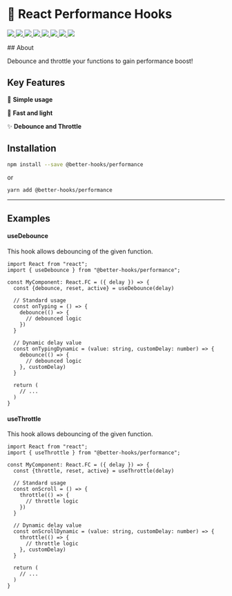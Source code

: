 # 🎊 React Performance Hooks

<p>
  <a href="https://bettertyped.com/">
    <img src="https://custom-icon-badges.demolab.com/static/v1?label=&message=BetterTyped&color=333&logo=BT" />
  </a>
  <a href="https://github.com/BetterTyped/react-performance-hooks">
    <img src="https://custom-icon-badges.demolab.com/github/stars/BetterTyped/react-performance-hooks?logo=star&color=118ab2" />
  </a>
  <a href="https://github.com/BetterTyped/react-performance-hooks/blob/main/License.md">
    <img src="https://custom-icon-badges.demolab.com/github/license/BetterTyped/react-performance-hooks?logo=law&color=yellow" />
  </a>
  <a href="https://github.com/semantic-release/semantic-release">
    <img src="https://custom-icon-badges.demolab.com/badge/semver-commitzen-e10079?logo=semantic-release&color=e76f51" />
  </a>
  <a href="https://github.com/BetterTyped/react-performance-hooks">
    <img src="https://custom-icon-badges.demolab.com/badge/typescript-%23007ACC.svg?logo=typescript&logoColor=white" />
  </a>
  <a href="https://www.npmjs.com/package/@better-hooks/performance">
    <img src="https://custom-icon-badges.demolab.com/npm/v/@better-hooks/performance.svg?logo=npm&color=E10098" />
  </a>
  <a href="https://www.npmjs.com/package/@better-hooks/performance">
    <img src="https://custom-icon-badges.demolab.com/bundlephobia/minzip/@better-hooks/performance?color=blueviolet&logo=package" />
  </a>
  <a href="https://www.npmjs.com/package/@better-hooks/performance">
    <img src="https://custom-icon-badges.demolab.com/npm/dm/@better-hooks/performance?logoColor=fff&logo=trending-up" />
  </a>
</p>
## About

Debounce and throttle your functions to gain performance boost!

## Key Features

🔮 **Simple usage**

🚀 **Fast and light**

✨ **Debounce and Throttle**

## Installation

```bash
npm install --save @better-hooks/performance
```

or

```bash
yarn add @better-hooks/performance
```

---

## Examples

#### useDebounce

This hook allows debouncing of the given function.

```tsx
import React from "react";
import { useDebounce } from "@better-hooks/performance";

const MyComponent: React.FC = ({ delay }) => {
  const {debounce, reset, active} = useDebounce(delay)

  // Standard usage
  const onTyping = () => {
    debounce(() => {
      // debounced logic
    })
  }

  // Dynamic delay value
  const onTypingDynamic = (value: string, customDelay: number) => {
    debounce(() => {
      // debounced logic
    }, customDelay)
  }

  return (
    // ...
  )
}

```

#### useThrottle

This hook allows debouncing of the given function.

```tsx
import React from "react";
import { useThrottle } from "@better-hooks/performance";

const MyComponent: React.FC = ({ delay }) => {
  const {throttle, reset, active} = useThrottle(delay)

  // Standard usage
  const onScroll = () => {
    throttle(() => {
      // throttle logic
    })
  }

  // Dynamic delay value
  const onScrollDynamic = (value: string, customDelay: number) => {
    throttle(() => {
      // throttle logic
    }, customDelay)
  }

  return (
    // ...
  )
}

```
